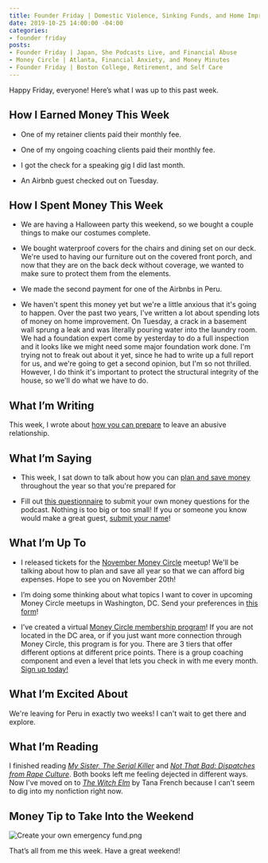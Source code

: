 ```yaml
---
title: Founder Friday | Domestic Violence, Sinking Funds, and Home Improvements
date: 2019-10-25 14:00:00 -04:00
categories:
- founder friday
posts:
- Founder Friday | Japan, She Podcasts Live, and Financial Abuse
- Money Circle | Atlanta, Financial Anxiety, and Money Minutes
- Founder Friday | Boston College, Retirement, and Self Care
---
```


Happy Friday, everyone! Here’s what I was up to this past week.

## **How I Earned Money This Week**

* One of my retainer clients paid their monthly fee.

* One of my ongoing coaching clients paid their monthly fee.

* I got the check for a speaking gig I did last month.

* An Airbnb guest checked out on Tuesday.

## **How I Spent Money This Week**

* We are having a Halloween party this weekend, so we bought a couple things to make our costumes complete.

* We bought waterproof covers for the chairs and dining set on our deck. We're used to having our furniture out on the covered front porch, and now that they are on the back deck without coverage, we wanted to make sure to protect them from the elements.

* We made the second payment for one of the Airbnbs in Peru.

* We haven't spent this money yet but we're a little anxious that it's going to happen. Over the past two years, I've written a lot about spending lots of money on home improvement. On Tuesday, a crack in a basement wall sprung a leak and was literally pouring water into the laundry room. We had a foundation expert come by yesterday to do a full inspection and it looks like we might need some major foundation work done. I'm trying not to freak out about it yet, since he had to write up a full report for us, and we're going to get a second opinion, but I'm so not thrilled. However, I do think it's important to protect the structural integrity of the house, so we'll do what we have to do.

## **What I’m Writing**

This week, I wrote about [how you can prepare](https://www.maggiegermano.com/blog/how-to-prepare-to-leave-an-abusive-relationship/) to leave an abusive relationship.

## **What I’m Saying**

* This week, I sat down to talk about how you can [plan and save money](https://www.maggiegermano.com/podcast/saving-all-year-for-big-expenses/) throughout the year so that you're prepared for 

* Fill out [this questionnaire](https://docs.google.com/forms/d/e/1FAIpQLSf75z5itnYO-XOLStoqY5FXwuf8YI37ye5OD21Wv7tBGAqIVQ/viewform) to submit your own money questions for the podcast. Nothing is too big or too small! If you or someone you know would make a great guest, [submit your name](https://docs.google.com/forms/d/e/1FAIpQLScz6LcFar3rRZ64vdkdq--A51Ei7pwzL4e8C514tjaeokSMhA/viewform?usp=sf_link)!

## **What I’m Up To**

* I released tickets for the [November Money Circle](https://www.eventbrite.com/e/saving-all-year-for-big-expenses-tickets-77401711603) meetup! We'll be talking about how to plan and save all year so that we can afford big expenses. Hope to see you on November 20th!

* I’m doing some thinking about what topics I want to cover in upcoming Money Circle meetups in Washington, DC. Send your preferences in [this form](https://docs.google.com/forms/d/e/1FAIpQLSd9h1xvbIg9UctjkOCfY7hWgAz5O1lOn07xX6ztEyiE3r96Uw/viewform?usp=sf_link)!

* I’ve created a virtual [Money Circle membership program](https://maggiegermano.podia.com/inner-circle)! If you are not located in the DC area, or if you just want more connection through Money Circle, this program is for you. There are 3 tiers that offer different options at different price points. There is a group coaching component and even a level that lets you check in with me every month. [Sign up today!](https://maggiegermano.podia.com/inner-circle)

## **What I’m Excited About**

We're leaving for Peru in exactly two weeks! I can't wait to get there and explore.

## **What I’m Reading**

I finished reading *[My Sister, The Serial Killer](https://www.goodreads.com/book/show/38819868-my-sister-the-serial-killer?ac=1&from_search=true)* and *[Not That Bad: Dispatches from Rape Culture](https://www.goodreads.com/book/show/35068524-not-that-bad?from_search=true)*. Both books left me feeling dejected in different ways. Now I've moved on to *[The Witch Elm](https://www.goodreads.com/book/show/46007673-the-witch-elm)* by Tana French because I can't seem to dig into my nonfiction right now.

## **Money Tip to Take Into the Weekend**

![Create your own emergency fund.png](/uploads/Create%20your%20own%20emergency%20fund.png)

That’s all from me this week. Have a great weekend!